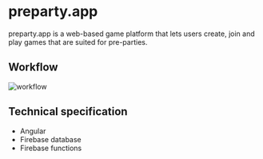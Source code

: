 # preparty.app

preparty.app is a web-based game platform that lets users create, join and play games that are suited for pre-parties.

## Workflow
![workflow](https://i.imgur.com/54ILGc5.png)

## Technical specification
* Angular
* Firebase database
* Firebase functions

